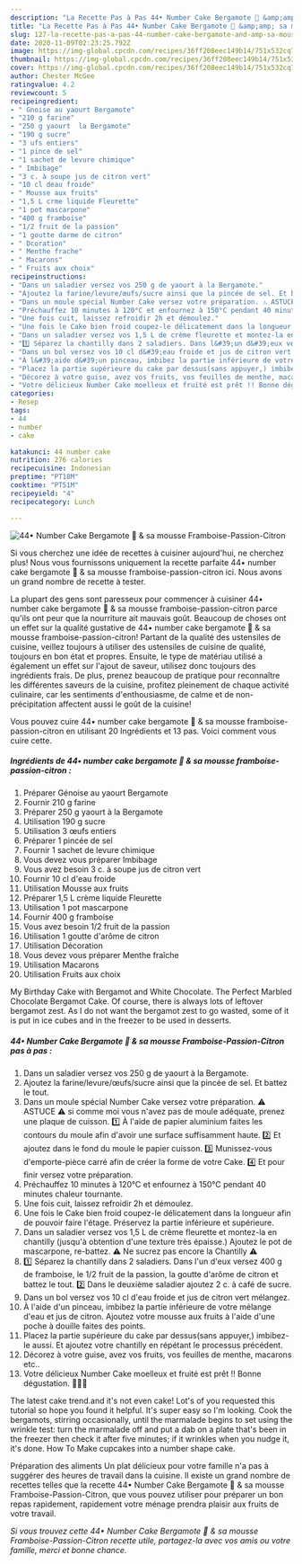 ```yaml
---
description: "La Recette Pas à Pas 44• Number Cake Bergamote 🎂 &amp;amp; sa mousse Framboise-Passion-Citron"
title: "La Recette Pas à Pas 44• Number Cake Bergamote 🎂 &amp;amp; sa mousse Framboise-Passion-Citron"
slug: 127-la-recette-pas-a-pas-44-number-cake-bergamote-and-amp-sa-mousse-framboise-passion-citron
date: 2020-11-09T02:23:25.792Z
image: https://img-global.cpcdn.com/recipes/36ff208eec149b14/751x532cq70/44•-number-cake-bergamote-🎂-sa-mousse-framboise-passion-citron-photo-principale-de-la-recette.jpg
thumbnail: https://img-global.cpcdn.com/recipes/36ff208eec149b14/751x532cq70/44•-number-cake-bergamote-🎂-sa-mousse-framboise-passion-citron-photo-principale-de-la-recette.jpg
cover: https://img-global.cpcdn.com/recipes/36ff208eec149b14/751x532cq70/44•-number-cake-bergamote-🎂-sa-mousse-framboise-passion-citron-photo-principale-de-la-recette.jpg
author: Chester McGee
ratingvalue: 4.2
reviewcount: 5
recipeingredient:
- " Gnoise au yaourt Bergamote"
- "210 g farine"
- "250 g yaourt  la Bergamote"
- "190 g sucre"
- "3 ufs entiers"
- "1 pince de sel"
- "1 sachet de levure chimique"
- " Imbibage"
- "3 c. à soupe jus de citron vert"
- "10 cl deau froide"
- " Mousse aux fruits"
- "1,5 L crme liquide Fleurette"
- "1 pot mascarpone"
- "400 g framboise"
- "1/2 fruit de la passion"
- "1 goutte darme de citron"
- " Dcoration"
- " Menthe frache"
- " Macarons"
- " Fruits aux choix"
recipeinstructions:
- "Dans un saladier versez vos 250 g de yaourt à la Bergamote."
- "Ajoutez la farine/levure/œufs/sucre ainsi que la pincée de sel. Et battez le tout."
- "Dans un moule spécial Number Cake versez votre préparation. ⚠️ ASTUCE ⚠️ si comme moi vous n&#39;avez pas de moule adéquate, prenez une plaque de cuisson. 1️⃣ À l&#39;aide de papier aluminium faites les contours du moule afin d&#39;avoir une surface suffisamment haute. 2️⃣ Et ajoutez dans le fond du moule le papier cuisson. 3️⃣ Munissez-vous d&#39;emporte-pièce carré afin de créer la forme de votre Cake. 4️⃣ Et pour finir versez votre préparation."
- "Préchauffez 10 minutes à 120°C et enfournez à 150°C pendant 40 minutes chaleur tournante."
- "Une fois cuit, laissez refroidir 2h et démoulez."
- "Une fois le Cake bien froid coupez-le délicatement dans la longueur afin de pouvoir faire l&#39;étage. Préservez la partie inférieure et supérieure."
- "Dans un saladier versez vos 1,5 L de crème fleurette et montez-la en chantilly (jusqu&#39;à obtention d&#39;une texture très épaisse.) Ajoutez le pot de mascarpone, re-battez. ⚠️ Ne sucrez pas encore la Chantilly ⚠️"
- "1️⃣ Séparez la chantilly dans 2 saladiers. Dans l&#39;un d&#39;eux versez 400 g de framboise, le 1/2 fruit de la passion, la goutte d&#39;arôme de citron et battez le tout. 2️⃣ Dans le deuxième saladier ajoutez 2 c. à café de sucre."
- "Dans un bol versez vos 10 cl d&#39;eau froide et jus de citron vert mélangez."
- "À l&#39;aide d&#39;un pinceau, imbibez la partie inférieure de votre mélange d&#39;eau et jus de citron. Ajoutez votre mousse aux fruits à l&#39;aide d&#39;une poche à douille faites des points."
- "Placez la partie supérieure du cake par dessus(sans appuyer,) imbibez-le aussi. Et ajoutez votre chantilly en répétant le processus précédent."
- "Décorez à votre guise, avez vos fruits, vos feuilles de menthe, macarons etc.."
- "Votre délicieux Number Cake moelleux et fruité est prêt !! Bonne dégustation. 🎂👍🏽"
categories:
- Resep
tags:
- 44
- number
- cake

katakunci: 44 number cake 
nutrition: 276 calories
recipecuisine: Indonesian
preptime: "PT18M"
cooktime: "PT51M"
recipeyield: "4"
recipecategory: Lunch

---
```



![44• Number Cake Bergamote 🎂 &amp; sa mousse Framboise-Passion-Citron](https://img-global.cpcdn.com/recipes/36ff208eec149b14/751x532cq70/44•-number-cake-bergamote-🎂-sa-mousse-framboise-passion-citron-photo-principale-de-la-recette.jpg)

Si vous cherchez une idée de recettes à cuisiner aujourd'hui, ne cherchez plus! Nous vous fournissons uniquement la recette parfaite 44• number cake bergamote 🎂 &amp; sa mousse framboise-passion-citron ici. Nous avons un grand nombre de recette à tester.

La plupart des gens sont paresseux pour commencer à cuisiner 44• number cake bergamote 🎂 &amp; sa mousse framboise-passion-citron parce qu'ils ont peur que la nourriture ait mauvais goût. Beaucoup de choses ont un effet sur la qualité gustative de 44• number cake bergamote 🎂 &amp; sa mousse framboise-passion-citron! Partant de la qualité des ustensiles de cuisine, veillez toujours à utiliser des ustensiles de cuisine de qualité, toujours en bon état et propres. Ensuite, le type de matériau utilisé a également un effet sur l'ajout de saveur, utilisez donc toujours des ingrédients frais. De plus, prenez beaucoup de pratique pour reconnaître les différentes saveurs de la cuisine, profitez pleinement de chaque activité culinaire, car les sentiments d'enthousiasme, de calme et de non-précipitation affectent aussi le goût de la cuisine!

<!--inarticleads1-->

Vous pouvez cuire 44• number cake bergamote 🎂 &amp; sa mousse framboise-passion-citron en utilisant 20 Ingrédients et 13 pas. Voici comment vous cuire cette.

##### Ingrédients de 44• number cake bergamote 🎂 &amp; sa mousse framboise-passion-citron :

1. Préparer  Génoise au yaourt Bergamote
1. Fournir 210 g farine
1. Préparer 250 g yaourt à la Bergamote
1. Utilisation 190 g sucre
1. Utilisation 3 œufs entiers
1. Préparer 1 pincée de sel
1. Fournir 1 sachet de levure chimique
1. Vous devez vous préparer  Imbibage
1. Vous avez besoin 3 c. à soupe jus de citron vert
1. Fournir 10 cl d&#39;eau froide
1. Utilisation  Mousse aux fruits
1. Préparer 1,5 L crème liquide Fleurette
1. Utilisation 1 pot mascarpone
1. Fournir 400 g framboise
1. Vous avez besoin 1/2 fruit de la passion
1. Utilisation 1 goutte d&#39;arôme de citron
1. Utilisation  Décoration
1. Vous devez vous préparer  Menthe fraîche
1. Utilisation  Macarons
1. Utilisation  Fruits aux choix


My Birthday Cake with Bergamot and White Chocolate. The Perfect Marbled Chocolate Bergamot Cake. Of course, there is always lots of leftover bergamot zest. As I do not want the bergamot zest to go wasted, some of it is put in ice cubes and in the freezer to be used in desserts. 

<!--inarticleads2-->

##### 44• Number Cake Bergamote 🎂 &amp; sa mousse Framboise-Passion-Citron pas à pas :

1. Dans un saladier versez vos 250 g de yaourt à la Bergamote.
1. Ajoutez la farine/levure/œufs/sucre ainsi que la pincée de sel. Et battez le tout.
1. Dans un moule spécial Number Cake versez votre préparation. ⚠️ ASTUCE ⚠️ si comme moi vous n&#39;avez pas de moule adéquate, prenez une plaque de cuisson. 1️⃣ À l&#39;aide de papier aluminium faites les contours du moule afin d&#39;avoir une surface suffisamment haute. 2️⃣ Et ajoutez dans le fond du moule le papier cuisson. 3️⃣ Munissez-vous d&#39;emporte-pièce carré afin de créer la forme de votre Cake. 4️⃣ Et pour finir versez votre préparation.
1. Préchauffez 10 minutes à 120°C et enfournez à 150°C pendant 40 minutes chaleur tournante.
1. Une fois cuit, laissez refroidir 2h et démoulez.
1. Une fois le Cake bien froid coupez-le délicatement dans la longueur afin de pouvoir faire l&#39;étage. Préservez la partie inférieure et supérieure.
1. Dans un saladier versez vos 1,5 L de crème fleurette et montez-la en chantilly (jusqu&#39;à obtention d&#39;une texture très épaisse.) Ajoutez le pot de mascarpone, re-battez. ⚠️ Ne sucrez pas encore la Chantilly ⚠️
1. 1️⃣ Séparez la chantilly dans 2 saladiers. Dans l&#39;un d&#39;eux versez 400 g de framboise, le 1/2 fruit de la passion, la goutte d&#39;arôme de citron et battez le tout. 2️⃣ Dans le deuxième saladier ajoutez 2 c. à café de sucre.
1. Dans un bol versez vos 10 cl d&#39;eau froide et jus de citron vert mélangez.
1. À l&#39;aide d&#39;un pinceau, imbibez la partie inférieure de votre mélange d&#39;eau et jus de citron. Ajoutez votre mousse aux fruits à l&#39;aide d&#39;une poche à douille faites des points.
1. Placez la partie supérieure du cake par dessus(sans appuyer,) imbibez-le aussi. Et ajoutez votre chantilly en répétant le processus précédent.
1. Décorez à votre guise, avez vos fruits, vos feuilles de menthe, macarons etc..
1. Votre délicieux Number Cake moelleux et fruité est prêt !! Bonne dégustation. 🎂👍🏽


The latest cake trend.and it&#39;s not even cake! Lot&#39;s of you requested this tutorial so hope you found it helpful. It&#39;s super easy so I&#39;m looking. Cook the bergamots, stirring occasionally, until the marmalade begins to set using the wrinkle test: turn the marmalade off and put a dab on a plate that&#39;s been in the freezer then check it after five minutes; if it wrinkles when you nudge it, it&#39;s done. How To Make cupcakes into a number shape cake. 

<!--inarticleads1-->

<p>
Préparation des aliments Un plat délicieux pour votre famille n'a pas à suggérer des heures de travail dans la cuisine. Il existe un grand nombre de recettes telles que la recette 44• Number Cake Bergamote 🎂 &amp; sa mousse Framboise-Passion-Citron, que vous pouvez utiliser pour préparer un bon repas rapidement, rapidement votre ménage prendra plaisir aux fruits de votre travail.
</p>

<p>
<i>Si vous trouvez cette 44• Number Cake Bergamote 🎂 &amp; sa mousse Framboise-Passion-Citron recette utile, partagez-la avec vos amis ou votre famille, merci et bonne chance.</i>
</p>
